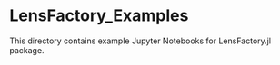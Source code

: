 # LensFactory_Examples
This directory contains example Jupyter Notebooks for LensFactory.jl package.
